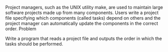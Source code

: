 Project managers, such as the UNIX utility make, are used to maintain large software projects made up from many components. Users write a project file specifying which components (called tasks) depend on others and the project manager can automatically update the components in the correct order.
Problem

Write a program that reads a project file and outputs the order in which the tasks should be performed.
